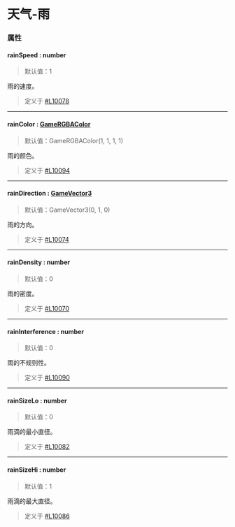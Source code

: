 
# 天气-雨

### 属性

#### <font id="API" />rainSpeed <font id="Type">: number</font>
> 默认值：1

雨的速度。

> 定义于 [#L10078](https://github.com/box3lab/arena_dts/blob/main/GameAPI.d.ts#L10078)


---


#### <font id="API" />rainColor : <font id="Type">[GameRGBAColor](https://www.yuque.com/box3lab/api/hlidmzg26mskni2e)</font>
> 默认值：GameRGBAColor(1, 1, 1, 1)

雨的颜色。

> 定义于 [#L10094](https://github.com/box3lab/arena_dts/blob/main/GameAPI.d.ts#L10094)


---


#### <font id="API" />rainDirection : <font id="Type">[GameVector3](https://www.yuque.com/box3lab/api/sug8utrs043aep5v)</font>
> 默认值：GameVector3(0, 1, 0)

雨的方向。

> 定义于 [#L10074](https://github.com/box3lab/arena_dts/blob/main/GameAPI.d.ts#L10074)


---


#### <font id="API" />rainDensity <font id="Type">: number</font>
> 默认值：0

雨的密度。

> 定义于 [#L10070](https://github.com/box3lab/arena_dts/blob/main/GameAPI.d.ts#L10070)


---


#### <font id="API" />rainInterference <font id="Type">: number</font>
> 默认值：0

雨的不规则性。

> 定义于 [#L10090](https://github.com/box3lab/arena_dts/blob/main/GameAPI.d.ts#L10090)


---


#### <font id="API" />rainSizeLo <font id="Type">: number</font>
> 默认值：0

雨滴的最小直径。

> 定义于 [#L10082](https://github.com/box3lab/arena_dts/blob/main/GameAPI.d.ts#L10082)


---


#### <font id="API" />rainSizeHi <font id="Type">: number</font>
> 默认值：1

雨滴的最大直径。

> 定义于 [#L10086](https://github.com/box3lab/arena_dts/blob/main/GameAPI.d.ts#L10086)
